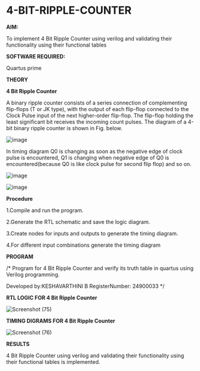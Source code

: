# 4-BIT-RIPPLE-COUNTER

**AIM:**

To implement  4 Bit Ripple Counter using verilog and validating their functionality using their functional tables

**SOFTWARE REQUIRED:**

Quartus prime

**THEORY**

**4 Bit Ripple Counter**

A binary ripple counter consists of a series connection of complementing flip-flops (T or JK type), with the output of each flip-flop connected to the Clock Pulse input of the next higher-order flip-flop. The flip-flop holding the least significant bit receives the incoming count pulses. The diagram of a 4-bit binary ripple counter is shown in Fig. below.

![image](https://github.com/naavaneetha/4-BIT-RIPPLE-COUNTER/assets/154305477/cb4b74d4-31ab-4359-95d0-d22e67daba13)

In timing diagram Q0 is changing as soon as the negative edge of clock pulse is encountered, Q1 is changing when negative edge of Q0 is encountered(because Q0 is like clock pulse for second flip flop) and so on.

![image](https://github.com/naavaneetha/4-BIT-RIPPLE-COUNTER/assets/154305477/a573a7d6-014e-4e54-93e6-e2ac9530960b)

![image](https://github.com/naavaneetha/4-BIT-RIPPLE-COUNTER/assets/154305477/85e1958a-2fc1-49bb-9a9f-d58ccbf3663c)

**Procedure**

1.Compile and run the program.

2.Generate the RTL schematic and save the logic diagram.

3.Create nodes for inputs and outputs to generate the timing diagram.

4.For different input combinations generate the timing diagram

**PROGRAM**

/* Program for 4 Bit Ripple Counter and verify its truth table in quartus using Verilog programming.

 Developed by:KESHAVARTHINI B  RegisterNumber: 24900033
*/

**RTL LOGIC FOR 4 Bit Ripple Counter**

![Screenshot (75)](https://github.com/user-attachments/assets/74277fc2-b6cc-4825-8a4c-93ac076dcd78)


**TIMING DIGRAMS FOR 4 Bit Ripple Counter**

![Screenshot (76)](https://github.com/user-attachments/assets/86022d16-fca8-448e-9cf6-e5102ab45087)


**RESULTS**

4 Bit Ripple Counter using verilog and validating their functionality using their functional tables is
implemented.
